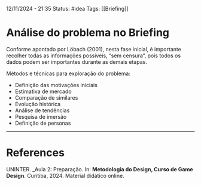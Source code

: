 12/11/2024 - 21:35
Status: #idea
Tags: [[Briefing]]

# Análise do problema no Briefing

Conforme apontado por Löbach (2001), nesta fase inicial, é importante recolher todas as informações possíveis, “sem censura”, pois todos os dados podem ser importantes durante as demais etapas.

Métodos e técnicas para exploração do problema:

- Definição das motivações iniciais
- Estimativa de mercado
- Comparação de similares
- Evolução histórica
- Análise de tendências
- Pesquisa de imersão
- Definição de personas

---

# References

UNINTER.  _Aula 2: Preparação. In: **Metodologia do Design, Curso de Game Design**. Curitiba, 2024. Material didático online.
